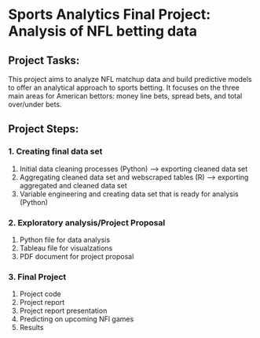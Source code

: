 # Sports Analytics Final Project: Analysis of NFL betting data 

## Project Tasks:
This project aims to analyze NFL matchup data and build predictive models to offer an analytical approach to sports betting. It focuses on the three main areas for American bettors: money line bets, spread bets, and total over/under bets. 

## Project Steps:

### 1. Creating final data set
1. Initial data cleaning processes (Python) --> exporting cleaned data set
2. Aggregating cleaned data set and webscraped tables (R) --> exporting aggregated and cleaned data set
3. Variable engineering and creating data set that is ready for analysis (Python)

### 2. Exploratory analysis/Project Proposal
1. Python file for data analysis
2. Tableau file for visualzations
3. PDF document for project proposal

### 3. Final Project
1. Project code
2. Project report
3. Project report presentation
4. Predicting on upcoming NFl games
5. Results

